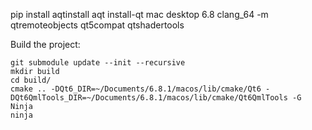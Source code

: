 pip install aqtinstall
aqt install-qt mac desktop 6.8 clang_64 -m qtremoteobjects qt5compat qtshadertools

Build the project:
```
git submodule update --init --recursive
mkdir build
cd build/
cmake .. -DQt6_DIR=~/Documents/6.8.1/macos/lib/cmake/Qt6 -DQt6QmlTools_DIR=~/Documents/6.8.1/macos/lib/cmake/Qt6QmlTools -G Ninja
ninja
```